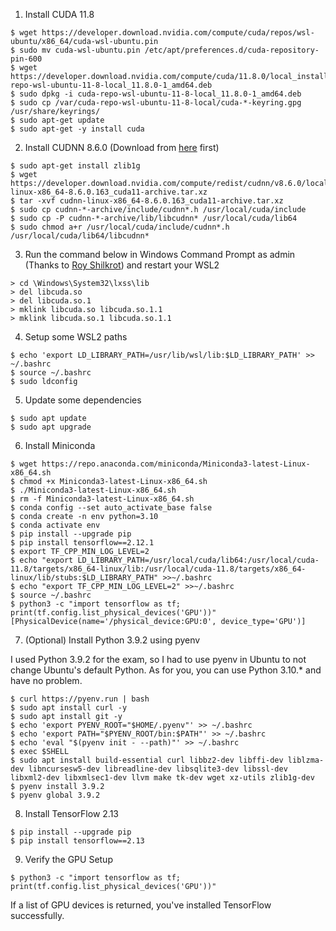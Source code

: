 1. Install CUDA 11.8
```
$ wget https://developer.download.nvidia.com/compute/cuda/repos/wsl-ubuntu/x86_64/cuda-wsl-ubuntu.pin
$ sudo mv cuda-wsl-ubuntu.pin /etc/apt/preferences.d/cuda-repository-pin-600
$ wget https://developer.download.nvidia.com/compute/cuda/11.8.0/local_installers/cuda-repo-wsl-ubuntu-11-8-local_11.8.0-1_amd64.deb
$ sudo dpkg -i cuda-repo-wsl-ubuntu-11-8-local_11.8.0-1_amd64.deb
$ sudo cp /var/cuda-repo-wsl-ubuntu-11-8-local/cuda-*-keyring.gpg /usr/share/keyrings/
$ sudo apt-get update
$ sudo apt-get -y install cuda
```

2. Install CUDNN 8.6.0 (Download from [here](https://developer.nvidia.com/compute/cudnn/secure/8.6.0/local_installers/11.8/cudnn-linux-x86_64-8.6.0.163_cuda11-archive.tar.xz) first)
```
$ sudo apt-get install zlib1g
$ wget https://developer.download.nvidia.com/compute/redist/cudnn/v8.6.0/local_installers/11.8/cudnn-linux-x86_64-8.6.0.163_cuda11-archive.tar.xz
$ tar -xvf cudnn-linux-x86_64-8.6.0.163_cuda11-archive.tar.xz
$ sudo cp cudnn-*-archive/include/cudnn*.h /usr/local/cuda/include 
$ sudo cp -P cudnn-*-archive/lib/libcudnn* /usr/local/cuda/lib64 
$ sudo chmod a+r /usr/local/cuda/include/cudnn*.h /usr/local/cuda/lib64/libcudnn*
```

3. Run the command below in Windows Command Prompt as admin (Thanks to [Roy Shilkrot](https://stackoverflow.com/questions/76016645/tensorflow-2-12-could-not-load-library-libcudnn-cnn-infer-so-8-in-wsl2)) and restart your WSL2
```
> cd \Windows\System32\lxss\lib
> del libcuda.so
> del libcuda.so.1
> mklink libcuda.so libcuda.so.1.1
> mklink libcuda.so.1 libcuda.so.1.1
```

4. Setup some WSL2 paths
```
$ echo 'export LD_LIBRARY_PATH=/usr/lib/wsl/lib:$LD_LIBRARY_PATH' >> ~/.bashrc
$ source ~/.bashrc
$ sudo ldconfig
```

5. Update some dependencies
```
$ sudo apt update
$ sudo apt upgrade
```

6. Install Miniconda
```
$ wget https://repo.anaconda.com/miniconda/Miniconda3-latest-Linux-x86_64.sh
$ chmod +x Miniconda3-latest-Linux-x86_64.sh
$ ./Miniconda3-latest-Linux-x86_64.sh
$ rm -f Miniconda3-latest-Linux-x86_64.sh
$ conda config --set auto_activate_base false
$ conda create -n env python=3.10
$ conda activate env
$ pip install --upgrade pip
$ pip install tensorflow==2.12.1
$ export TF_CPP_MIN_LOG_LEVEL=2
$ echo "export LD_LIBRARY_PATH=/usr/local/cuda/lib64:/usr/local/cuda-11.8/targets/x86_64-linux/lib:/usr/local/cuda-11.8/targets/x86_64-linux/lib/stubs:$LD_LIBRARY_PATH" >>~/.bashrc
$ echo "export TF_CPP_MIN_LOG_LEVEL=2" >>~/.bashrc
$ source ~/.bashrc
$ python3 -c "import tensorflow as tf; print(tf.config.list_physical_devices('GPU'))"
[PhysicalDevice(name='/physical_device:GPU:0', device_type='GPU')]
```

7. (Optional) Install Python 3.9.2 using pyenv

I used Python 3.9.2 for the exam, so I had to use pyenv in Ubuntu to not change Ubuntu's default Python. As for you, you can use Python 3.10.* and have no problem.
```
$ curl https://pyenv.run | bash
$ sudo apt install curl -y 
$ sudo apt install git -y
$ echo 'export PYENV_ROOT="$HOME/.pyenv"' >> ~/.bashrc
$ echo 'export PATH="$PYENV_ROOT/bin:$PATH"' >> ~/.bashrc
$ echo 'eval "$(pyenv init - --path)"' >> ~/.bashrc
$ exec $SHELL
$ sudo apt install build-essential curl libbz2-dev libffi-dev liblzma-dev libncursesw5-dev libreadline-dev libsqlite3-dev libssl-dev libxml2-dev libxmlsec1-dev llvm make tk-dev wget xz-utils zlib1g-dev
$ pyenv install 3.9.2
$ pyenv global 3.9.2
```

8. Install TensorFlow 2.13
```
$ pip install --upgrade pip
$ pip install tensorflow==2.13
```

9. Verify the GPU Setup
```
$ python3 -c "import tensorflow as tf; print(tf.config.list_physical_devices('GPU'))"
```
If a list of GPU devices is returned, you've installed TensorFlow successfully.
